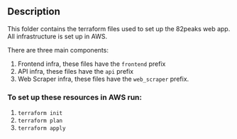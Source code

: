 ## Description
This folder contains the terraform files used to set up the 82peaks web app. All infrastructure is set up in AWS.

There are three main components:
1. Frontend infra, these files have the `frontend` prefix
2. API infra, these files have the `api` prefix
3. Web Scraper infra, these files have the `web_scraper` prefix.  

### To set up these resources in AWS run:
1. `terraform init`
2. `terraform plan`
3. `terraform apply`